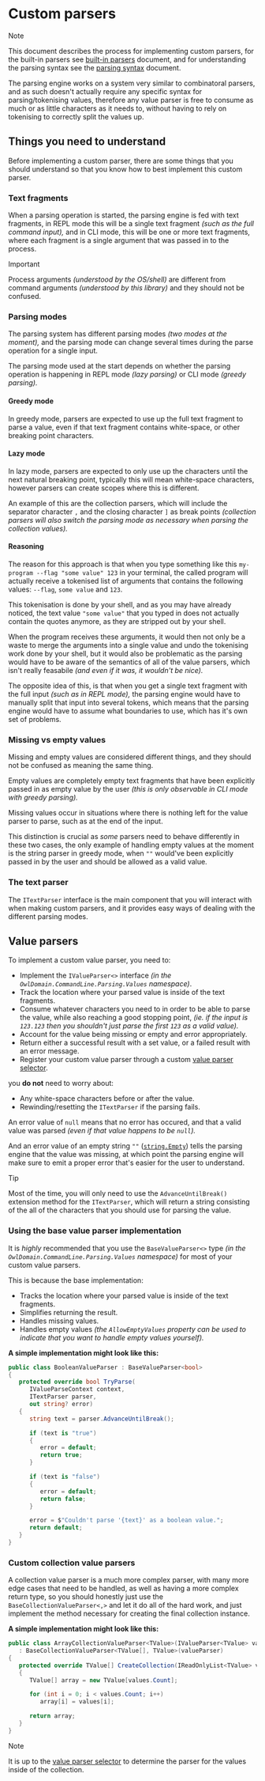 # Custom parsers

> [!NOTE]
> This document describes the process for implementing custom parsers, for the built-in
> parsers see [built-in parsers](./builtin-parsers.md) document, and for understanding
> the parsing syntax see the [parsing syntax](./parsing-syntax.md) document.

The parsing engine works on a system very similar to combinatoral parsers, and as such doesn't actually require any specific syntax for parsing/tokenising values, therefore any value parser is free to consume as much or as little characters as it needs to, without having to rely on tokenising to correctly split the values up.

## Things you need to understand

Before implementing a custom parser, there are some things that you should understand so that you know how to best implement this custom parser.

### Text fragments

When a parsing operation is started, the parsing engine is fed with text fragments, in REPL mode this will be a single text fragment *(such as the full command input),* and in CLI mode, this will be one or more text fragments, where each fragment is a single argument that was passed in to the process.

> [!IMPORTANT]
> Process arguments *(understood by the OS/shell)* are different from command arguments *(understood by this library)* and they should not be confused.


### Parsing modes

The parsing system has different parsing modes *(two modes at the moment),* and the parsing mode can change several times during the parse operation for a single input.

The parsing mode used at the start depends on whether the parsing operation is happening in REPL mode *(lazy parsing)* or CLI mode *(greedy parsing).*


#### Greedy mode

In greedy mode, parsers are expected to use up the full text fragment to parse a value, even if that text fragment contains white-space, or other breaking point characters.


#### Lazy mode

In lazy mode, parsers are expected to only use up the characters until the next natural breaking point, typically this will mean white-space characters, however parsers can create scopes where this is different.

An example of this are the collection parsers, which will include the separator character `,` and the closing character `]` as break points *(collection parsers will also switch the parsing mode as necessary when parsing the collection values).*


#### Reasoning

The reason for this approach is that when you type something like this `my-program --flag "some value" 123` in your terminal, the called program will actually receive a tokenised list of arguments that contains the following values: `--flag`, `some value` and `123`.

This tokenisation is done by your shell, and as you may have already noticed, the text value `"some value"` that you typed in does not actually contain the quotes anymore, as they are stripped out by your shell.

When the program receives these arguments, it would then not only be a waste to merge the arguments into a single value and undo the tokenising work done by your shell, but it would also be problematic as the parsing would have to be aware of the semantics of all of the value parsers, which isn't really feasabile *(and even if it was, it wouldn't be nice).*

The opposite idea of this, is that when you get a single text fragment with the full input *(such as in REPL mode),* the parsing engine would have to manually split that input into several tokens, which means that the parsing engine would have to assume what boundaries to use, which has it's own set of problems.

### Missing vs empty values

Missing and empty values are considered different things, and they should not be confused as meaning the same thing.

Empty values are completely empty text fragments that have been explicitly passed in as empty value by the user
*(this is only observable in CLI mode with greedy parsing).*

Missing values occur in situations where there is nothing left for the value parser to parse, such as
at the end of the input.

This distinction is crucial as *some* parsers need to behave differently in these two cases, the only example of handling empty values at the moment is the string parser in greedy mode, when `""` would've been explicitly passed in by the user and should be allowed as a valid value.

### The text parser

The `ITextParser` interface is the main component that you will interact with when making custom parsers, and it provides easy ways of dealing with the different parsing modes.


## Value parsers

To implement a custom value parser, you need to:

- Implement the `IValueParser<>` interface *(in the `OwlDomain.CommandLine.Parsing.Values` namespace)*.
- Track the location where your parsed value is inside of the text fragments.
- Consume whatever characters you need to in order to be able to parse the value, while also reaching a good stopping point, *(ie. if the input is `123.123` then you shouldn't just parse the first `123` as a valid value).*
- Account for the value being missing or empty and error appropriately.
- Return either a successful result with a set value, or a failed result with an error message.
- Register your custom value parser through a custom [value parser selector](./value-parser-selectors.md).

you __do not__ need to worry about:

- Any white-space characters before or after the value.
- Rewinding/resetting the `ITextParser` if the parsing fails.

An error value of `null` means that no error has occured, and that a valid value was parsed
*(even if that value happens to be `null`).*

And an error value of an empty string `""` ([`string.Empty`](https://learn.microsoft.com/dotnet/api/system.string.empty)) tells the parsing engine that the value was missing, at which point the parsing engine will
make sure to emit a proper error that's easier for the user to understand.

> [!TIP]
> Most of the time, you will only need to use the `AdvanceUntilBreak()` extension method for the `ITextParser`,
> which will return a string consisting of the all of the characters that you should use for parsing the value.


### Using the base value parser implementation

It is *highly* recommended that you use the `BaseValueParser<>` type
*(in the `OwlDomain.CommandLine.Parsing.Values` namespace)* for most of your custom value parsers.

This is because the base implementation:

- Tracks the location where your parsed value is inside of the text fragments.
- Simplifies returning the result.
- Handles missing values.
- Handles empty values *(the `AllowEmptyValues` property can be used to indicate that you want to handle empty values yourself).*

__A simple implementation might look like this:__

```cs
public class BooleanValueParser : BaseValueParser<bool>
{
   protected override bool TryParse(
      IValueParseContext context,
      ITextParser parser,
      out string? error)
   {
      string text = parser.AdvanceUntilBreak();

      if (text is "true")
      {
         error = default;
         return true;
      }

      if (text is "false")
      {
         error = default;
         return false;
      }

      error = $"Couldn't parse '{text}' as a boolean value.";
      return default;
   }
}
```


### Custom collection value parsers

A collection value parser is a much more complex parser, with many more edge cases that need to be
handled, as well as having a more complex return type, so you should honestly just use the `BaseCollectionValueParser<,>` and let it do all of the
hard work, and just implement the method necessary for creating the final collection instance.

__A simple implementation might look like this:__

```cs
public class ArrayCollectionValueParser<TValue>(IValueParser<TValue> valueParser)
   : BaseCollectionValueParser<TValue[], TValue>(valueParser)
{
   protected override TValue[] CreateCollection(IReadOnlyList<TValue> values)
   {
      TValue[] array = new TValue[values.Count];

      for (int i = 0; i < values.Count; i++)
         array[i] = values[i];

      return array;
   }
}
```

> [!NOTE]
> It is up to the [value parser selector](./value-parser-selectors.md)
> to determine the parser for the values inside of the collection.
